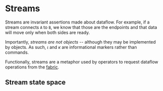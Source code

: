 # Streams
Streams are invariant assertions made about dataflow. For example, if a stream connects `A` to `B`, we know that those are the endpoints and that data will move only when both sides are ready.

Importantly, _streams are not objects_ -- although they may be implemented by objects. As such, _ι_ and _κ_ are informational markers rather than commands.

Functionally, streams are a metaphor used by operators to request dataflow operations from the [fabric](fabric.md).


## Stream state space
